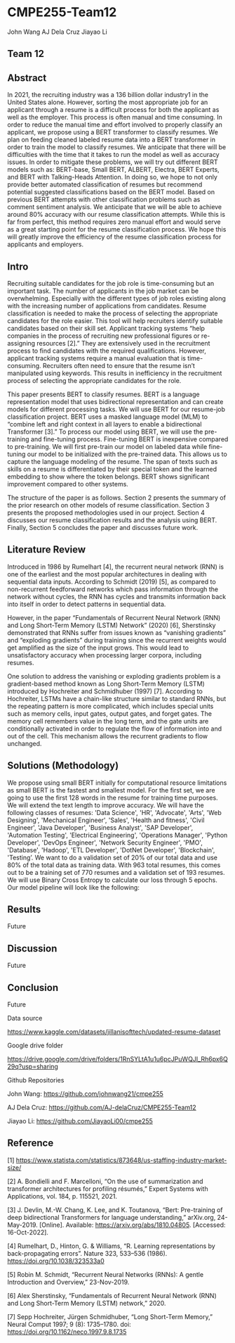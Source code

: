# CMPE255-Team12

John Wang
AJ Dela Cruz
Jiayao Li
## Team 12

## Abstract

In 2021, the recruiting industry was a 136 billion dollar industry1 in the United States alone. However, sorting the most appropriate job for an applicant through a resume is a difficult process for both the applicant as well as the employer. This process is often manual and time consuming. In order to reduce the manual time and effort involved to properly classify an applicant, we propose using a BERT transformer to classify resumes. We plan on feeding cleaned labeled resume data into a BERT transformer in order to train the model to classify resumes. We anticipate that there will be difficulties with the time that it takes to run the model as well as accuracy issues. In order to mitigate these problems, we will try out different BERT models such as: BERT-base, Small BERT, ALBERT, Electra, BERT Experts, and BERT with Talking-Heads Attention. 
In doing so, we hope to not only provide better automated classification of resumes but    recommend potential suggested classifications based on the BERT model. Based on previous BERT attempts with other classification problems such as comment sentiment analysis. We anticipate that we will be able to achieve around 80% accuracy with our resume classification attempts. While this is far from perfect, this method requires zero manual effort and would serve as a great starting point for the resume classification process. We hope this will greatly improve the efficiency of the resume classification process for applicants and employers.

## Intro

Recruiting suitable candidates for the job role is time-consuming but an important task. The number of applicants in the job market can be overwhelming. Especially with the different types of job roles existing along with the increasing number of applications from candidates. Resume classification is needed to make the process of selecting the appropriate candidates for the role easier. This tool will help recruiters identify suitable candidates based on their skill set. Applicant tracking systems “help companies in the process of recruiting new professional figures or re-assigning resources [2].” They are extensively used in the recruitment process to find candidates with the required qualifications. However, applicant tracking systems require a manual evaluation that is time-consuming. Recruiters often need to ensure that the resume isn’t manipulated using keywords. This results in inefficiency in the recruitment process of selecting the appropriate candidates for the role.

This paper presents BERT to classify resumes. BERT is a language representation model that uses bidirectional representation and can create models for different processing tasks. We will use BERT for our resume-job classification project. BERT uses a masked language model (MLM) to “combine left and right context in all layers to enable a bidirectional Transformer [3].” To process our model using BERT, we will use the pre-training and fine-tuning process. Fine-tuning BERT is inexpensive compared to pre-training. We will first pre-train our model on labeled data while fine-tuning our model to be initialized with the pre-trained data. This allows us to capture the language modeling of the resume. The span of texts such as skills on a resume is differentiated by their special token and the learned embedding to show where the token belongs. BERT shows significant improvement compared to other systems.

The structure of the paper is as follows. Section 2 presents the summary of the prior research on other models of resume classification. Section 3 presents the proposed methodologies used in our project. Section 4 discusses our resume classification results and the analysis using BERT. Finally, Section 5 concludes the paper and discusses future work.


## Literature Review

Introduced in 1986 by Rumelhart [4], the recurrent neural network (RNN) is one of the earliest and the most popular architectures in dealing with sequential data inputs. According to Schmidt (2019) [5], as compared to non-recurrent feedforward networks which pass information through the network without cycles, the RNN has cycles and transmits information back into itself in order to detect patterns in sequential data.

However, in the paper “Fundamentals of Recurrent Neural Network (RNN) and Long Short-Term Memory (LSTM) Network” (2020) [6], Sherstinsky demonstrated that RNNs suffer from issues known as “vanishing gradients” and “exploding gradients” during training since the recurrent weights would get amplified as the size of the input grows. This would lead to unsatisfactory accuracy when processing larger corpora, including resumes.

One solution to address the vanishing or exploding gradients problem is a gradient-based method known as Long Short-Term Memory (LSTM) introduced by Hochreiter and Schmidhuber (1997) [7]. According to Hochreiter, LSTMs have a chain-like structure similar to standard RNNs, but the repeating pattern is more complicated, which includes special units such as memory cells, input gates, output gates, and forget gates. The memory cell remembers value in the long term, and the gate units are conditionally activated in order to regulate the flow of information into and out of the cell. This mechanism allows the recurrent gradients to flow unchanged.

## Solutions (Methodology)

We propose using small BERT initially for computational resource limitations as small BERT is the fastest and smallest model. For the first set, we are going to use the first 128 words in the resume for training time purposes. We will extend the text length to improve accuracy. We will have the following classes of resumes: 'Data Science', 'HR', 'Advocate', 'Arts', 'Web Designing', 'Mechanical Engineer', 'Sales', 'Health and fitness', 'Civil Engineer', 'Java Developer', 'Business Analyst', 'SAP Developer', 'Automation Testing', 'Electrical Engineering', 'Operations Manager', 'Python Developer', 'DevOps Engineer', 'Network Security Engineer', 'PMO', 'Database', 'Hadoop', 'ETL Developer', 'DotNet Developer', 'Blockchain', 'Testing’. We want to do a validation set of 20% of our total data and use 80% of the total data as training data. With 963 total resumes, this comes out to be a training set of 770 resumes and a validation set of 193 resumes. We will use Binary Cross Entropy to calculate our loss through 5 epochs. Our model pipeline will look like the following:
  
## Results
Future
## Discussion
Future
## Conclusion
Future

Data source

https://www.kaggle.com/datasets/jillanisofttech/updated-resume-dataset

Google drive folder 

https://drive.google.com/drive/folders/1RnSYLtA1u1u6pcJPuWQJI_Rh6px6Q29q?usp=sharing

Github Repositories 

John Wang: https://github.com/johnwang21/cmpe255

AJ Dela Cruz:  https://github.com/AJ-delaCruz/CMPE255-Team12 

Jiayao Li: https://github.com/JiayaoLi00/cmpe255


## Reference

[1] https://www.statista.com/statistics/873648/us-staffing-industry-market-size/

[2] A. Bondielli and F. Marcelloni, “On the use of summarization and transformer architectures for profiling résumés,” Expert Systems with Applications, vol. 184, p. 115521, 2021.

[3] J. Devlin, M.-W. Chang, K. Lee, and K. Toutanova, “Bert: Pre-training of deep bidirectional Transformers for language understanding,” arXiv.org, 24-May-2019. [Online]. Available: https://arxiv.org/abs/1810.04805. [Accessed: 16-Oct-2022].

[4] Rumelhart, D., Hinton, G. & Williams, “R. Learning representations by back-propagating errors”. Nature 323, 533–536 (1986). https://doi.org/10.1038/323533a0

[5] Robin M. Schmidt, “Recurrent Neural Networks (RNNs): A gentle Introduction and Overview,” 23-Nov-2019.

[6] Alex Sherstinsky, “Fundamentals of Recurrent Neural Network (RNN) and Long Short-Term Memory (LSTM) network,” 2020.

[7] Sepp Hochreiter, Jürgen Schmidhuber, “Long Short-Term Memory,” Neural Comput 1997; 9 (8): 1735–1780. doi: https://doi.org/10.1162/neco.1997.9.8.1735
